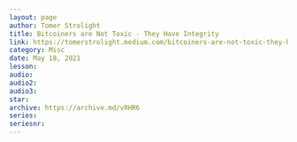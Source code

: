 ```yaml
---
layout: page
author: Tomer Strolight
title: Bitcoiners are Not Toxic - They Have Integrity
link: https://tomerstrolight.medium.com/bitcoiners-are-not-toxic-they-have-integrity-bd866d2773e9
category: Misc
date: May 18, 2021
lesson: 
audio: 
audio2: 
audio3: 
star: 
archive: https://archive.md/vRHR6
series: 
seriesnr: 
---
```

